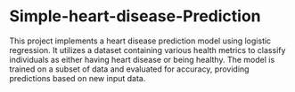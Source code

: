 # Simple-heart-disease-Prediction
This project implements a heart disease prediction model using logistic regression. It utilizes a dataset containing various health metrics to classify individuals as either having heart disease or being healthy. The model is trained on a subset of data and evaluated for accuracy, providing predictions based on new input data.
